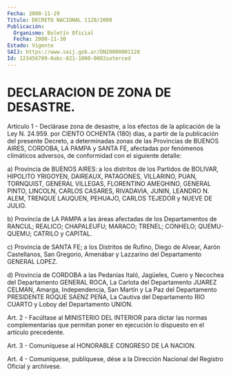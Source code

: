 ```yaml
---
Fecha: 2000-11-29
Título: DECRETO NACIONAL 1128/2000
Publicación:
  Organismo: Boletín Oficial
  Fecha: 2000-11-30
Estado: Vigente
SAIJ: https://www.saij.gob.ar/DN20000001128
Id: 123456789-0abc-821-1000-0002soterced
---
```

# DECLARACION DE ZONA DE DESASTRE.

<a id="1"></a>
Artículo  1  -  Declárase  zona  de  desastre, a los efectos de la aplicación de la Ley N. 24.959. por CIENTO OCHENTA (180) días, a partir  de  la  publicación  del presente Decreto,  a determinadas zonas de las Provincias de BUENOS AIRES,  CORDOBA, LA PAMPA  y SANTA FE,  afectadas  por  fenómenos climáticos  adversos, de conformidad con el siguiente detalle:

a) Provincia de BUENOS AIRES: a los distritos  de  los  Partidos de BOLIVAR, HIPOLITO YRIGOYEN, DAIREAUX, PATAGONES, VILLARINO,  PUAN, TORNQUIST,  GENERAL  VILLEGAS,  FLORENTINO AMEGHINO, GENERAL PINTO, LINCOLN, CARLOS CASARES, RIVADAVIA, JUNIN, LEANDRO N. ALEM, TRENQUE LAUQUEN, PEHUAJO, CARLOS TEJEDOR y NUEVE DE JULIO.

b) Provincia de LA PAMPA a las áreas afectadas de los Departamentos de  RANCUL;  REALICO; CHAPALEUFU; MARACO;  TRENEL;  CONHELO;  QUEMU- QUEMU; CATRILO y CAPITAL.

c) Provincia de  SANTA  FE;  a  los  Distritos  de Rufino, Diego de Alvear, Aarón Castellanos, San Gregorio, Amenábar  y  Lazzarino del Departamento GENERAL LOPEZ.

d)  Provincia  de CORDOBA a las Pedanías Italó, Jagüeles,  Cuero  y Necochea del Departamento GENERAL ROCA, La Carlota del Departamento JUAREZ CELMAN, Amarga,  Independencia,  San  Martín  y  La  Paz del Departamento PRESIDENTE ROQUE SAENZ PEÑA, La Cautiva del Departamento  RIO  CUARTO  y  Loboy    del  Departamento  UNION.

<a id="2"></a>
Art.  2  -  Facúltase  al  MINISTERIO DEL INTERIOR para dictar las normas complementarias que permitan poner en ejecución lo dispuesto en el artículo precedente.

<a id="3"></a>
Art.  3 - Comuníquese al HONORABLE CONGRESO DE LA NACION.

<a id="4"></a>
Art. 4  - Comuníquese, publíquese, dése a la Dirección Nacional del Registro Oficial y archívese.